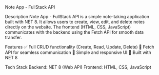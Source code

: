 Note App - FullStack API

Description
Note App - FullStack API is a simple note-taking application built with NET 8. It allows users to create, view, edit, and delete notes directly on the website. The frontend (HTML, CSS, JavaScript) communicates with the backend using the Fetch API for smooth data transfer.

Features
✅ Full CRUD functionality (Create, Read, Update, Delete)
🔄 Fetch API for seamless communication
🎨 Simple and responsive UI
🚀 Built with NET 8

Tech Stack
Backend: NET 8 (Web API)
Frontend: HTML, CSS, JavaScript
